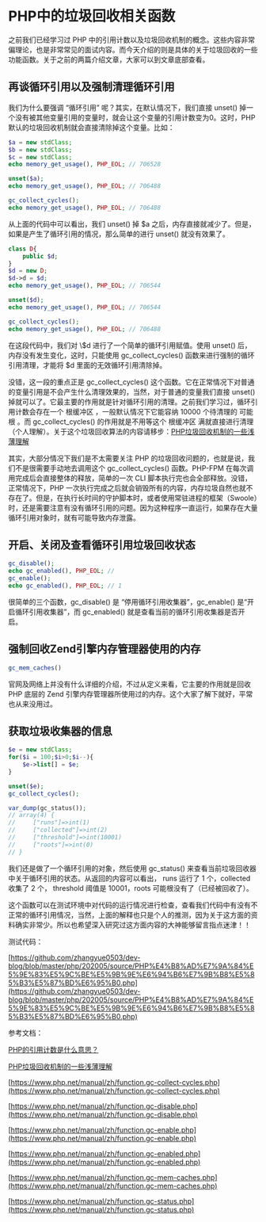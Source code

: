 # PHP中的垃圾回收相关函数

之前我们已经学习过 PHP 中的引用计数以及垃圾回收机制的概念。这些内容非常偏理论，也是非常常见的面试内容。而今天介绍的则是具体的关于垃圾回收的一些功能函数。关于之前的两篇介绍文章，大家可以到文章底部查看。

## 再谈循环引用以及强制清理循环引用

我们为什么要强调 “循环引用” 呢？其实，在默认情况下，我们直接 unset() 掉一个没有被其他变量引用的变量时，就会让这个变量的引用计数变为0。这时，PHP 默认的垃圾回收机制就会直接清除掉这个变量。比如：

```php
$a = new stdClass;
$b = new stdClass;
$c = new stdClass;
echo memory_get_usage(), PHP_EOL; // 706528

unset($a);
echo memory_get_usage(), PHP_EOL; // 706488

gc_collect_cycles();
echo memory_get_usage(), PHP_EOL; // 706488
```

从上面的代码中可以看出，我们 unset() 掉 $a 之后，内存直接就减少了。但是，如果是产生了循环引用的情况，那么简单的进行 unset() 就没有效果了。

```php
class D{
    public $d;
}
$d = new D;
$d->d = $d;
echo memory_get_usage(), PHP_EOL; // 706544

unset($d);
echo memory_get_usage(), PHP_EOL; // 706544

gc_collect_cycles();
echo memory_get_usage(), PHP_EOL; // 706488
```

在这段代码中，我们对 \\$d 进行了一个简单的循环引用赋值。使用 unset() 后，内存没有发生变化，这时，只能使用 gc_collect_cycles() 函数来进行强制的循环引用清理，才能将 $d 里面的无效循环引用清除掉。

没错，这一段的重点正是 gc_collect_cycles() 这个函数。它在正常情况下对普通的变量引用是不会产生什么清理效果的，当然，对于普通的变量我们直接 unset() 掉就可以了。它最主要的作用就是针对循环引用的清理。之前我们学习过，循环引用计数会存在一个 根缓冲区 ，一般默认情况下它能容纳 10000 个待清理的 可能根 。而 gc_collect_cycles() 的作用就是不用等这个 根缓冲区 满就直接进行清理（个人理解）。关于这个垃圾回收算法的内容请移步：[PHP垃圾回收机制的一些浅薄理解](https://mp.weixin.qq.com/s/69Zp_nCiqfxkT7R_L1LMVQ)

其实，大部分情况下我们是不太需要关注 PHP 的垃圾回收问题的，也就是说，我们不是很需要手动地去调用这个 gc_collect_cycles() 函数。PHP-FPM 在每次调用完成后会直接整体的释放，简单的一次 CLI 脚本执行完也会全部释放。没错，正常情况下，PHP 一次执行完成之后就会销毁所有的内容，内存垃圾自然也就不存在了。但是，在执行长时间的守护脚本时，或者使用常驻进程的框架（Swoole）时，还是需要注意有没有循环引用的问题。因为这种程序一直运行，如果存在大量循环引用对象时，就有可能导致内存泄露。

## 开启、关闭及查看循环引用垃圾回收状态

```php
gc_disable();
echo gc_enabled(), PHP_EOL; //
gc_enable();
echo gc_enabled(), PHP_EOL; // 1
```

很简单的三个函数，gc_disable() 是 “停用循环引用收集器”，gc_enable() 是“开启循环引用收集器”，而 gc_enabled() 就是查看当前的循环引用收集器是否开启。

## 强制回收Zend引擎内存管理器使用的内存

```php
gc_mem_caches()
```

官网及网络上并没有什么详细的介绍，不过从定义来看，它主要的作用就是回收 PHP 底层的 Zend 引擎内存管理器所使用过的内存。这个大家了解下就好，平常也从来没用过。

## 获取垃圾收集器的信息

```php
$e = new stdClass;
for($i = 100;$i>0;$i--){
    $e->list[] = $e;
}

unset($e);
gc_collect_cycles();

var_dump(gc_status());
// array(4) {
//     ["runs"]=>int(1)
//     ["collected"]=>int(2)
//     ["threshold"]=>int(10001)
//     ["roots"]=>int(0)
// }
```

我们还是做了一个循环引用的对象，然后使用 gc_status() 来查看当前垃圾回收器中关于循环引用的状态。从返回的内容可以看出， runs 运行了 1 个，collected 收集了 2 个， threshold 阈值是 10001，roots 可能根没有了（已经被回收了）。

这个函数可以在测试环境中对代码的运行情况进行检查，查看我们代码中有没有不正常的循环引用情况，当然，上面的解释也只是个人的推测，因为关于这方面的资料确实非常少。所以也希望深入研究过这方面内容的大神能够留言指点迷津！！

测试代码：

[https://github.com/zhangyue0503/dev-blog/blob/master/php/202005/source/PHP%E4%B8%AD%E7%9A%84%E5%9E%83%E5%9C%BE%E5%9B%9E%E6%94%B6%E7%9B%B8%E5%85%B3%E5%87%BD%E6%95%B0.php](https://github.com/zhangyue0503/dev-blog/blob/master/php/202005/source/PHP%E4%B8%AD%E7%9A%84%E5%9E%83%E5%9C%BE%E5%9B%9E%E6%94%B6%E7%9B%B8%E5%85%B3%E5%87%BD%E6%95%B0.php)

参考文档：

[PHP的引用计数是什么意思？](https://mp.weixin.qq.com/s/WeZL4EzptDPQnkrFXxisgQ)

[PHP垃圾回收机制的一些浅薄理解](https://mp.weixin.qq.com/s/69Zp_nCiqfxkT7R_L1LMVQ)

[https://www.php.net/manual/zh/function.gc-collect-cycles.php](https://www.php.net/manual/zh/function.gc-collect-cycles.php)

[https://www.php.net/manual/zh/function.gc-disable.php](https://www.php.net/manual/zh/function.gc-disable.php)

[https://www.php.net/manual/zh/function.gc-enable.php](https://www.php.net/manual/zh/function.gc-enable.php)

[https://www.php.net/manual/zh/function.gc-enabled.php](https://www.php.net/manual/zh/function.gc-enabled.php)

[https://www.php.net/manual/zh/function.gc-mem-caches.php](https://www.php.net/manual/zh/function.gc-mem-caches.php)

[https://www.php.net/manual/zh/function.gc-status.php](https://www.php.net/manual/zh/function.gc-status.php)

